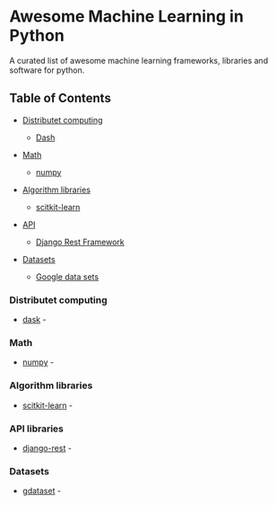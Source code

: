 # Awesome Machine Learning in Python 

A curated list of awesome machine learning frameworks, libraries and software for python.

## Table of Contents

<!-- MarkdownTOC depth=4 -->
- [Distributet computing](#distributet)
    - [Dash](#dask)

- [Math](#math)
    - [numpy](#numpy)

- [Algorithm libraries](#algorithmlibs)
    - [scitkit-learn](#scitkit-learn)

- [API](#api)
    - [Django Rest Framework](#django-rest)

- [Datasets](#datasets)
    - [Google data sets](#gdataset)

<!-- /MarkdownTOC -->

<a name="distributet"></a>
### Distributet computing
* [dask](https://github.com/dask/dask) - 

<a name="numpy"></a>
### Math
* [numpy](https://github.com/numpy/numpy) - 

<a name="algorithmlibs"></a>
### Algorithm libraries
* [scitkit-learn](https://github.com/scikit-learn/scikit-learn) - 

<a name="api"></a>
### API libraries
* [django-rest](https://github.com/encode/django-rest-framework) - 

<a name="datasets"></a>
### Datasets
* [gdataset](https://github.com/GoogleTrends/data) - 

